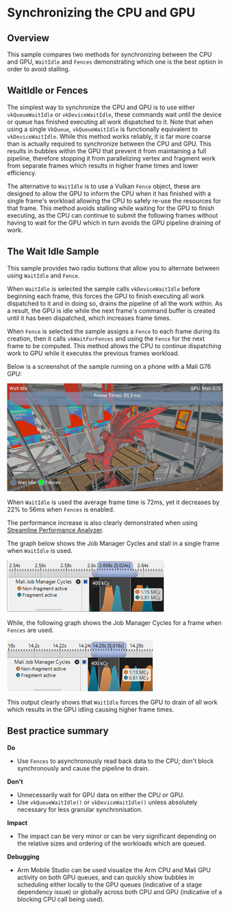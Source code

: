 <!--
- Copyright (c) 2019-2021, Arm Limited and Contributors
-
- SPDX-License-Identifier: Apache-2.0
-
- Licensed under the Apache License, Version 2.0 the "License";
- you may not use this file except in compliance with the License.
- You may obtain a copy of the License at
-
-     http://www.apache.org/licenses/LICENSE-2.0
-
- Unless required by applicable law or agreed to in writing, software
- distributed under the License is distributed on an "AS IS" BASIS,
- WITHOUT WARRANTIES OR CONDITIONS OF ANY KIND, either express or implied.
- See the License for the specific language governing permissions and
- limitations under the License.
-
-->

# Synchronizing the CPU and GPU

## Overview

This sample compares two methods for synchronizing between the CPU and GPU, ``WaitIdle`` and ``Fences`` demonstrating which one is the best option in order to avoid stalling.

## WaitIdle or Fences

The simplest way to synchronize the CPU and GPU is to use either ``vkQueueWaitIdle`` or ``vkDeviceWaitIdle``, these commands wait until the device or queue has finished executing all work dispatched to it. Note that when using a single ``VkQueue``, ``vkQueueWaitIdle`` is functionally equivalent to ``vkDeviceWaitIdle``. While this method works reliably, it is far more coarse than is actually required to synchronize between the CPU and GPU. This results in bubbles within the GPU that prevent it from maintaining a full pipeline, therefore stopping it from parallelizing vertex and fragment work from separate frames which results in higher frame times and lower efficiency.

The alternative to ``WaitIdle`` is to use a Vulkan ``Fence`` object, these are designed to allow the GPU to inform the CPU when it has finished with a single frame's workload allowing the CPU to safely re-use the resources for that frame. This method avoids stalling while waiting for the GPU to finish executing, as the CPU can continue to submit the following frames without having to wait for the GPU which in turn avoids the GPU pipeline draining of work.

## The Wait Idle Sample

This sample provides two radio buttons that allow you to alternate between using ``WaitIdle`` and ``Fence``.

When ``WaitIdle`` is selected the sample calls ``vkDeviceWaitIdle`` before beginning each frame, this forces the GPU to finish executing all work dispatched to it and in doing so, drains the pipeline of all the work within. As a result, the GPU is idle while the next frame's command buffer is created until it has been dispatched, which increases frame times.

When ``Fence`` is selected the sample assigns a ``Fence`` to each frame during its creation, then it calls ``vkWaitForFences`` and using the ``Fence`` for the next frame to be computed. This method allows the CPU to continue dispatching work to GPU while it executes the previous frames workload.

Below is a screenshot of the sample running on a phone with a Mali G76 GPU:

![Wait Idle Sample](images/wait_idle_sample.png)

When ``WaitIdle`` is used the average frame time is 72ms, yet it decreases by 22% to 56ms when ``Fences`` is enabled.

The performance increase is also clearly demonstrated when using [Streamline Performance Analyzer](https://developer.arm.com/products/software-development-tools/arm-development-studio/components/streamline-performance-analyzer).

The graph below shows the Job Manager Cycles and stall in a single frame when ``WaitIdle`` is used.

![Wait Idle Graph](images/wait_idle_graph.png)

While, the following graph shows the Job Manager Cycles for a frame when ``Fences`` are used.

![Fences Graph](images/fences_graph.png)

This output clearly shows that ``WaitIdle`` forces the GPU to drain of all work which results in the GPU idling causing higher frame times.

## Best practice summary

**Do**

* Use ``Fences`` to asynchronously read back data to the CPU; don't block synchronously and cause the pipeline to drain.

**Don't**

* Unnecessarily wait for GPU data on either the CPU or GPU.
* Use ``vkQueueWaitIdle()`` or ``vkDeviceWaitIdle()`` unless absolutely necessary for less granular synchronisation. 

**Impact**

* The impact can be very minor or can be very significant depending on the relative sizes and ordering of the workloads which are queued.

**Debugging**

* Arm Mobile Studio can be used visualize the Arm CPU and Mali GPU activity on both GPU queues, and can quickly show bubbles in scheduling either locally to the GPU queues (indicative of a stage dependency issue) or globally across both CPU and GPU (indicative of a blocking CPU call being used).

